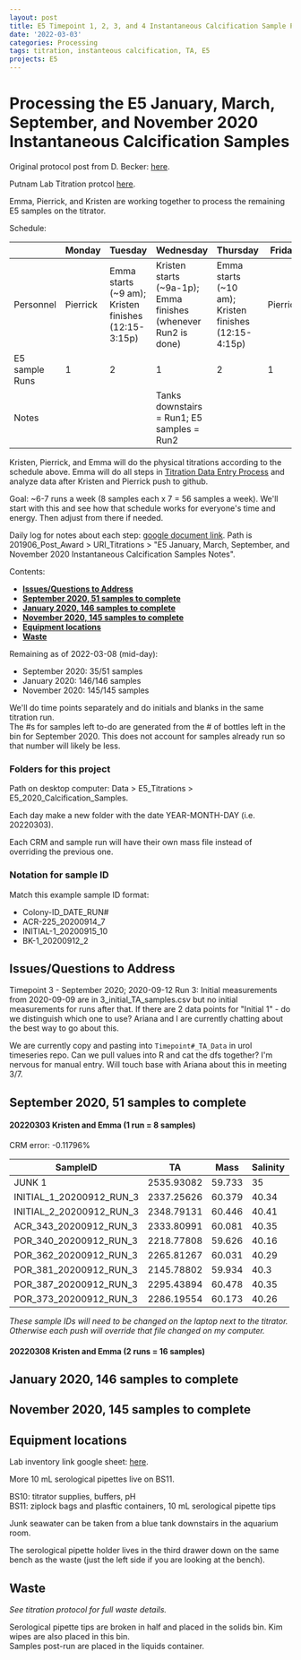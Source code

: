 ```yaml
---
layout: post
title: E5 Timepoint 1, 2, 3, and 4 Instantaneous Calcification Sample Processing (Samples Collected in 2020)
date: '2022-03-03'
categories: Processing
tags: titration, instanteous calcification, TA, E5
projects: E5
---
```


# Processing the E5 January, March, September, and November 2020 Instantaneous Calcification Samples

Original protocol post from D. Becker: [here](https://github.com/daniellembecker/DanielleBecker_Lab_Notebook/blob/master/_posts/2021-02-18-E5-January-March-September-November-Calcification-Samples.md).

Putnam Lab Titration protcol [here](https://github.com/Putnam-Lab/Lab_Management/blob/master/Lab_Resources/Equipment_Protocols/Titrator_Protocols/Titrator_Protocol.md).

Emma, Pierrick, and Kristen are working together to process the remaining E5 samples on the titrator.

Schedule:

|           	| **Monday** 	| **Tuesday**                    	| **Wednesday**                               	| **Thursday**                   	| **Friday** 	|
|-----------	|-------------	|--------------------------------	|---------------------------------------------	|--------------------------------	|------------	|
| Personnel 	| Pierrick    	| Emma starts (~9 am); Kristen finishes (12:15-3:15p)  	| Kristen starts (~9a-1p); Emma finishes (whenever Run2 is done)               	| Emma starts (~10 am); Kristen finishes (12:15-4:15p)  	| Pierrick   	|
| E5 sample Runs      	| 1           	| 2                              	| 1                                           	| 2                              	| 1          	|
| Notes     	|             	|                                	| Tanks downstairs = Run1; E5 samples = Run2  	|                                	|            	|

Kristen, Pierrick, and Emma will do the physical titrations according to the schedule above. Emma will do all steps in [Titration Data Entry Process](https://github.com/daniellembecker/DanielleBecker_Lab_Notebook/blob/master/_posts/2021-02-18-E5-January-March-September-November-Calcification-Samples.md#titration-data-entry-process) and analyze data after Kristen and Pierrick push to github.

Goal: ~6-7 runs a week (8 samples each x 7 = 56 samples a week). We'll start with this and see how that schedule works for everyone's time and energy. Then adjust from there if needed.

Daily log for notes about each step: [google document link](https://docs.google.com/document/d/18YpBWMWWOQzft9wPQUlEfvq7ivTyKiauDOLJ_f2qbC4/edit). Path is 201906_Post_Award > URI_Titrations > "E5 January, March, September, and November 2020 Instantaneous Calcification Samples Notes".

Contents:  
- [**Issues/Questions to Address**](#Issues)  
- [**September 2020, 51 samples to complete**](#Sept)  
- [**January 2020, 146 samples to complete**](#Jan)  
- [**November 2020, 145 samples to complete**](#Nov)  
- [**Equipment locations**](#Equip)  
- [**Waste**](#Waste)  

Remaining as of 2022-03-08 (mid-day):  
- September 2020: 35/51 samples  
- January 2020: 146/146 samples  
- November 2020: 145/145 samples

We'll do time points separately and do initials and blanks in the same titration run.  
The #s for samples left to-do are generated from the # of bottles left in the bin for September 2020. This does not account for samples already run so that number will likely be less. 

### Folders for this project

Path on desktop computer: Data > E5_Titrations > E5_2020_Calcification_Samples.

Each day make a new folder with the date YEAR-MONTH-DAY (i.e. 20220303).  

Each CRM and sample run will have their own mass file instead of overriding the previous one.

### Notation for sample ID

Match this example sample ID format:   
- Colony-ID_DATE_RUN#   
- ACR-225_20200914_7    
- INITIAL-1_20200915_10  
- BK-1_20200912_2

## <a name="Issues"></a> **Issues/Questions to Address**

Timepoint 3 - September 2020; 2020-09-12 Run 3: Initial measurements from 2020-09-09 are in 3_initial_TA_samples.csv but no initial measurements for runs after that. If there are 2 data points for "Initial 1" - do we distinguish which one to use? Ariana and I are currently chatting about the best way to go about this.

We are currently copy and pasting into `Timepoint#_TA_Data` in urol timeseries repo. Can we pull values into R and cat the dfs together? I'm nervous for manual entry. Will touch base with Ariana about this in meeting 3/7.


## <a name="Sept"></a> **September 2020, 51 samples to complete**

#### 20220303 Kristen and Emma (1 run = 8 samples)

CRM error: -0.11796%

| SampleID                 	| TA         	| Mass   	| Salinity 	|
|--------------------------	|------------	|--------	|----------	|
| JUNK 1                   	| 2535.93082 	| 59.733 	| 35       	|
| INITIAL_1_20200912_RUN_3 	| 2337.25626 	| 60.379 	| 40.34    	|
| INITIAL_2_20200912_RUN_3 	| 2348.79131 	| 60.446 	| 40.41    	|
| ACR_343_20200912_RUN_3   	| 2333.80991 	| 60.081 	| 40.35    	|
| POR_340_20200912_RUN_3   	| 2218.77808 	| 59.626 	| 40.16    	|
| POR_362_20200912_RUN_3   	| 2265.81267 	| 60.031 	| 40.29    	|
| POR_381_20200912_RUN_3   	| 2145.78802 	| 59.934 	| 40.3     	|
| POR_387_20200912_RUN_3   	| 2295.43894 	| 60.478 	| 40.35    	|
| POR_373_20200912_RUN_3   	| 2286.19554 	| 60.173 	| 40.26    	|

*These sample IDs will need to be changed on the laptop next to the titrator. Otherwise each push will override that file changed on my computer.*

#### 20220308 Kristen and Emma (2 runs = 16 samples)



## <a name="Jan"></a> **January 2020, 146 samples to complete**

## <a name="Nov"></a> **November 2020, 145 samples to complete**

## <a name="Equip"></a> **Equipment locations**

Lab inventory link google sheet: [here](https://docs.google.com/spreadsheets/d/1_0Qe9gYnuqSAA0Lr24fjMHW3b2HDtKML87l29piD6uM/edit#gid=0).

More 10 mL serological pipettes live on BS11.

BS10: titrator supplies, buffers, pH    
BS11: ziplock bags and plasftic containers, 10 mL serological pipette tips

Junk seawater can be taken from a blue tank downstairs in the aquarium room.

The serological pipette holder lives in the third drawer down on the same bench as the waste (just the left side if you are looking at the bench).

## <a name="Waste"></a> **Waste**

*See titration protocol for full waste details.*

Serological pipette tips are broken in half and placed in the solids bin. Kim wipes are also placed in this bin.  
Samples post-run are placed in the liquids container.  
